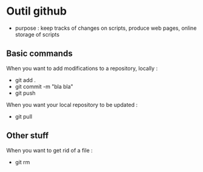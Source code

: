 # Outil github #

* purpose : keep tracks of changes on scripts, produce web pages, online storage of scripts

## Basic commands ##

When you want to add modifications to a repository, locally :
 * git add .
 * git commit -m "bla bla"
 * git push
 
When you want your local repository to be updated :
 * git pull
 
## Other stuff ##

When you want to get rid of a file :
 * git rm
